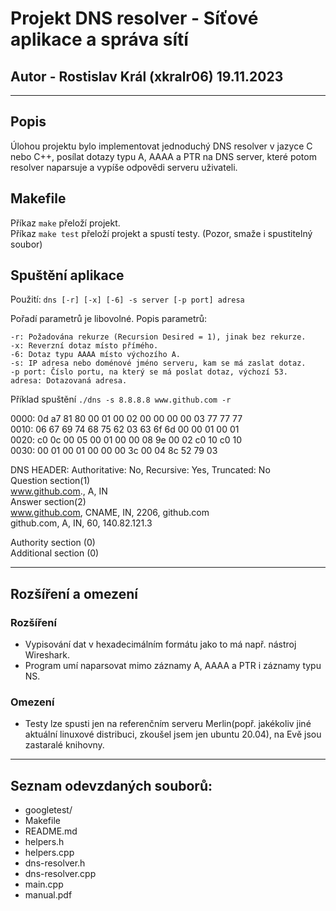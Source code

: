 # Projekt DNS resolver - Síťové aplikace a správa sítí
## Autor - Rostislav Král (xkralr06) 19.11.2023
---
## Popis
Úlohou projektu bylo implementovat jednoduchý DNS resolver v jazyce C nebo C++, posílat dotazy typu A, AAAA a PTR na DNS server, které potom resolver naparsuje a vypíše odpovědi serveru uživateli. 

## Makefile

Příkaz `make` přeloží projekt.<br>
Příkaz `make test` přeloží projekt a spustí testy. (Pozor, smaže i spustitelný soubor)

## Spuštění aplikace
Použití: `dns [-r] [-x] [-6] -s server [-p port] adresa`

Pořadí parametrů je libovolné. Popis parametrů:

    -r: Požadována rekurze (Recursion Desired = 1), jinak bez rekurze.
    -x: Reverzní dotaz místo přímého.
    -6: Dotaz typu AAAA místo výchozího A.
    -s: IP adresa nebo doménové jméno serveru, kam se má zaslat dotaz.
    -p port: Číslo portu, na který se má poslat dotaz, výchozí 53.
    adresa: Dotazovaná adresa.

Příklad spuštění
`./dns -s 8.8.8.8 www.github.com -r`

0000:     0d a7 81 80 00 01 00 02 00 00 00 00 03 77 77 77<br>
0010:     06 67 69 74 68 75 62 03 63 6f 6d 00 00 01 00 01 <br>
0020:     c0 0c 00 05 00 01 00 00 08 9e 00 02 c0 10 c0 10 <br>
0030:     00 01 00 01 00 00 00 3c 00 04 8c 52 79 03 <br>

DNS HEADER: Authoritative: No, Recursive: Yes, Truncated: No<br>
Question section(1)<br>
  www.github.com., A, IN<br>
Answer section(2)<br>
  www.github.com, CNAME, IN, 2206, github.com<br>
  github.com, A, IN, 60, 140.82.121.3

Authority section (0)<br>
Additional section (0)<br>

---
## Rozšíření a omezení
### Rozšíření
- Vypisování dat v hexadecimálním formátu jako to má např. nástroj Wireshark.
- Program umí naparsovat mimo záznamy A, AAAA a PTR i záznamy typu NS.

### Omezení
- Testy lze spusti jen na referenčním serveru Merlin(popř. jakékoliv jiné aktuální linuxové distribuci, zkoušel jsem jen ubuntu 20.04), na Evě jsou zastaralé knihovny.

---
## Seznam odevzdaných souborů:
- googletest/
- Makefile
- README.md
- helpers.h
- helpers.cpp
- dns-resolver.h
- dns-resolver.cpp
- main.cpp
- manual.pdf